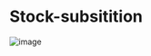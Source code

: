 # Stock-subsitition
![image](https://github.com/Shangyayati/Stock-subsitition/assets/142186285/839f58a8-682b-48e9-bcb1-af43c6344c82)

